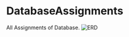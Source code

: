 # DatabaseAssignments
All Assignments of Database.
![ERD](https://user-images.githubusercontent.com/89070068/130740529-955974b8-61d1-440b-a01b-2ceba7043ae7.jpg)
